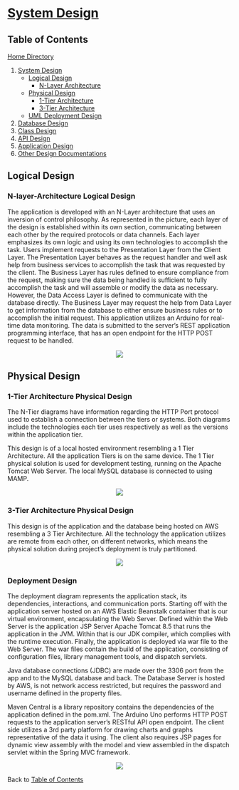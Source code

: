 ﻿# [System Design](https://github.com/mmitar/capstone/tree/master/_System%20Design)

## Table of Contents
[Home Directory](https://github.com/mmitar/capstone)	
1. [System Design](https://github.com/mmitar/capstone/tree/master/_System%20Design)
	* [Logical Design](#Logical-Design)
		* [N-Layer Architecture](#N-Layer-Architecture-Local-Design)
	* [Physical Design](#physical-design)
		* [1-Tier Architecture](#1-Tier-Architecture-Physical-Design)
		* [3-Tier Architecture](#3-Tier-Architecture-Physical-Design)
	* [UML Deployment Design](#Deployment-Design)
2. [Database Design](https://github.com/mmitar/capstone/tree/master/_Database%20Design)	
3. [Class Design](https://github.com/mmitar/capstone/tree/master/_Class%20Design)	
4. [API Design](https://github.com/mmitar/capstone/tree/master/_API%20Design)
5. [Application Design](https://github.com/mmitar/capstone/tree/master/_Application%20Design)
6. [Other Design Documentations](https://github.com/mmitar/capstone/tree/master/_Other)

## Logical Design

### N-layer-Architecture Logical Design
The application is developed with an N-Layer architecture that uses an inversion of control philosophy. As represented in the picture, each layer of the design is established within its own section, communicating between each other by the required protocols or data channels. Each layer emphasizes its own logic and using its own technologies to accomplish the task. Users implement requests to the Presentation Layer from the Client Layer. The Presentation Layer behaves as the request handler and well ask help from business services to accomplish the task that was requested by the client. The Business Layer has rules defined to ensure compliance from the request, making sure the data being handled is sufficient to fully accomplish the task and will assemble or modify the data as necessary. However, the Data Access Layer is defined to communicate with the database directly. The Business Layer may request the help from Data Layer to get information from the database to either ensure business rules or to accomplish the initial request. This application utilizes an Arduino for real-time data monitoring. The data is submitted to the server’s REST application programming interface, that has an open endpoint for the HTTP POST request to be handled.
<p align="center"><img src="https://github.com/mmitar/capstone/blob/master/_System%20Design/N-Layer%20Architecture.png"/></p>

## Physical Design

### 1-Tier Architecture Physical Design
The N-Tier diagrams have information regarding the HTTP Port protocol used to establish a connection between the tiers or systems. Both diagrams include the technologies each tier uses respectively as well as the versions within the application tier.

This design is of a local hosted environment resembling a 1 Tier Architecture. All the application Tiers is on the same device. The 1 Tier physical solution is used for development testing, running on the Apache Tomcat Web Server. The local MySQL database is connected to using MAMP. 
<p align="center"><img src="https://github.com/mmitar/capstone/blob/master/_System%20Design/N-Tier%201%20Architecture.png"/></p>


### 3-Tier Architecture Physical Design
This design is of the application and the database being hosted on AWS resembling a 3 Tier Architecture. All the technology the application utilizes are remote from each other, on different networks, which means the physical solution during project’s deployment is truly partitioned.
<p align="center"><img src="https://github.com/mmitar/capstone/blob/master/_System%20Design/N-Tier%203%20Architecture.png"/></p>



### Deployment Design
The deployment diagram represents the application stack, its dependencies, interactions, and communication ports. Starting off with the application server hosted on an AWS Elastic Beanstalk container that is our virtual environment, encapsulating the Web Server. Defined within the Web Server is the application JSP Server Apache Tomcat 8.5 that runs the application in the JVM. Within that is our JDK compiler, which complies with the runtime execution. Finally, the application is deployed via war file to the Web Server. The war files contain the build of the application, consisting of configuration files, library management tools, and dispatch servlets.

Java database connections (JDBC) are made over the 3306 port from the app and to the MySQL database and back. The Database Server is hosted by AWS, is not network access restricted, but requires the password and username defined in the property files.

Maven Central is a library repository contains the dependencies of the application defined in the pom.xml. The Arduino Uno performs HTTP POST requests to the application server’s RESTful API open endpoint. The client side utilizes a 3rd party platform for drawing charts and graphs representative of the data it using. The client also requires JSP pages for dynamic view assembly with the model and view assembled in the dispatch servlet within the Spring MVC framework.
<p align="center"><img src="https://github.com/mmitar/capstone/blob/master/_System%20Design/Deployment%20Diagram.png">


Back to [Table of Contents](#Table-of-Contents)
